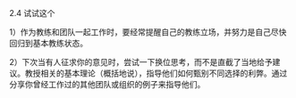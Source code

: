 2.4 试试这个

1）作为教练和团队一起工作时，要经常提醒自己的教练立场，并努力是自己尽快回归到基本教练状态。

2）下次当有人征求你的意见时，尝试一下换位思考，而不是直截了当地给予建议。教授相关的基本理论（概括地说），指导他们如何甄别不同选择的利弊。通过分享你曾经工作过的其他团队或组织的例子来指导他们。
